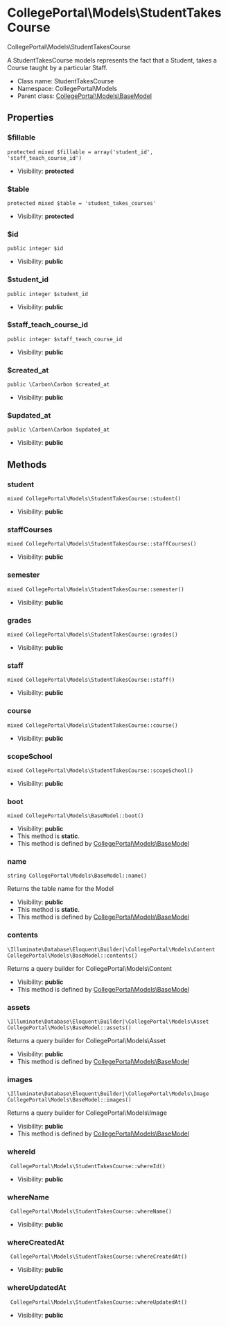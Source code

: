 CollegePortal\Models\StudentTakesCourse
===============

CollegePortal\Models\StudentTakesCourse

A StudentTakesCourse models represents the fact that a Student,
 takes a Course taught by a particular Staff.


* Class name: StudentTakesCourse
* Namespace: CollegePortal\Models
* Parent class: [CollegePortal\Models\BaseModel](CollegePortal-Models-BaseModel.md)





Properties
----------


### $fillable

    protected mixed $fillable = array('student_id', 'staff_teach_course_id')





* Visibility: **protected**


### $table

    protected mixed $table = 'student_takes_courses'





* Visibility: **protected**


### $id

    public integer $id





* Visibility: **public**


### $student_id

    public integer $student_id





* Visibility: **public**


### $staff_teach_course_id

    public integer $staff_teach_course_id





* Visibility: **public**


### $created_at

    public \Carbon\Carbon $created_at





* Visibility: **public**


### $updated_at

    public \Carbon\Carbon $updated_at





* Visibility: **public**


Methods
-------


### student

    mixed CollegePortal\Models\StudentTakesCourse::student()





* Visibility: **public**




### staffCourses

    mixed CollegePortal\Models\StudentTakesCourse::staffCourses()





* Visibility: **public**




### semester

    mixed CollegePortal\Models\StudentTakesCourse::semester()





* Visibility: **public**




### grades

    mixed CollegePortal\Models\StudentTakesCourse::grades()





* Visibility: **public**




### staff

    mixed CollegePortal\Models\StudentTakesCourse::staff()





* Visibility: **public**




### course

    mixed CollegePortal\Models\StudentTakesCourse::course()





* Visibility: **public**




### scopeSchool

    mixed CollegePortal\Models\StudentTakesCourse::scopeSchool()





* Visibility: **public**




### boot

    mixed CollegePortal\Models\BaseModel::boot()





* Visibility: **public**
* This method is **static**.
* This method is defined by [CollegePortal\Models\BaseModel](CollegePortal-Models-BaseModel.md)




### name

    string CollegePortal\Models\BaseModel::name()

Returns the table name for the Model



* Visibility: **public**
* This method is **static**.
* This method is defined by [CollegePortal\Models\BaseModel](CollegePortal-Models-BaseModel.md)




### contents

    \Illuminate\Database\Eloquent\Builder|\CollegePortal\Models\Content CollegePortal\Models\BaseModel::contents()

Returns a query builder for CollegePortal\Models\Content



* Visibility: **public**
* This method is defined by [CollegePortal\Models\BaseModel](CollegePortal-Models-BaseModel.md)




### assets

    \Illuminate\Database\Eloquent\Builder|\CollegePortal\Models\Asset CollegePortal\Models\BaseModel::assets()

Returns a query builder for CollegePortal\Models\Asset



* Visibility: **public**
* This method is defined by [CollegePortal\Models\BaseModel](CollegePortal-Models-BaseModel.md)




### images

    \Illuminate\Database\Eloquent\Builder|\CollegePortal\Models\Image CollegePortal\Models\BaseModel::images()

Returns a query builder for CollegePortal\Models\Image



* Visibility: **public**
* This method is defined by [CollegePortal\Models\BaseModel](CollegePortal-Models-BaseModel.md)




### whereId

     CollegePortal\Models\StudentTakesCourse::whereId()





* Visibility: **public**




### whereName

     CollegePortal\Models\StudentTakesCourse::whereName()





* Visibility: **public**




### whereCreatedAt

     CollegePortal\Models\StudentTakesCourse::whereCreatedAt()





* Visibility: **public**




### whereUpdatedAt

     CollegePortal\Models\StudentTakesCourse::whereUpdatedAt()





* Visibility: **public**



